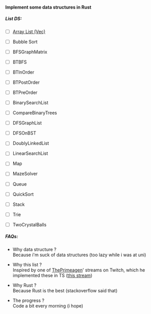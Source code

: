 #### Implement some data structures in Rust

##### List DS:
- [ ] [Array List (Vec)](https://github.com/LeVuMinhHuy/DSIR/tree/master/vec)  
- [ ] Bubble Sort  
- [ ] BFSGraphMatrix  
- [ ] BTBFS  
- [ ] BTInOrder  
- [ ] BTPostOrder  
- [ ] BTPreOrder  
- [ ] BinarySearchList  
- [ ] CompareBinaryTrees  
- [ ] DFSGraphList  
- [ ] DFSOnBST  
- [ ] DoublyLinkedList  
- [ ] LinearSearchList  
- [ ] Map  
- [ ] MazeSolver  
- [ ] Queue  
- [ ] QuickSort  
- [ ] Stack  
- [ ] Trie  
- [ ] TwoCrystalBalls  


##### FAQs:
- Why data structure ?  
Because i'm suck of data structures (too lazy while i was at uni)

- Why this list ?  
Inspired by one of [ThePrimeagen](https://github.com/ThePrimeagen)' streams on Twitch, which he implemented these in TS ([this stream](https://www.twitch.tv/videos/1546395342?filter=archives&sort=time))

- Why Rust ?  
Because Rust is the best (stackoverflow said that)

- The progress ?  
Code a bit every morning (i hope)
